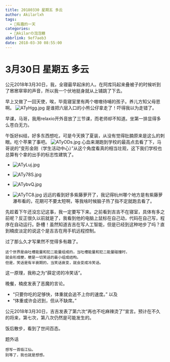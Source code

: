 ```yaml
---
title: 20180330 星期五 多云
author: Akilarlxh
tags:
  - 💖有趣的一天
categories:
  - 🍬Akilarの泡泡糖
abbrlink: 9ef7aeb3
date: 2018-03-30 08:55:00
---
```

# 3月30日 星期五 多云

公元2018年3月30日，我，全寝最早起床的人。在阿库玛起来叠被子的时候听到了窸窸窣窣的声音，所以我一个伏地挺身就从上铺跳了下去。

早上又做了一回天使，唉，毕竟寝室里有两个嗷嗷待哺的孩子。养儿方知父母恩啊。
![ATyHgg.jpg](https://s2.ax1x.com/2019/04/10/ATyHgg.jpg)
是谁把六层入口的小熊公仔拿走了！吓得我以为走错了。

早课，马哥，我用relaxio开外音放了三节课，而老师却不知道。坐第一排显得多么苍白无力。

午饭好纠结，好多东西想吃，可是今天换了夏装，从没有觉得肚腩原来是这么的刺眼。吃个苹果了事吧。
![ATyODs.jpg](https://s2.ax1x.com/2019/04/10/ATyODs.jpg)
心血来潮跑到学校的最高点去看了下，马哥说的“变形金刚（学生活动中心）”从这个角度看真的相当壮观，这下我们学校也总算有个拿的出手的标志性建筑了。

- ![ATyLuj.jpg](https://s2.ax1x.com/2019/04/10/ATyLuj.jpg)

- ![ATy78S.jpg](https://s2.ax1x.com/2019/04/10/ATy78S.jpg)

- ![ATybvQ.jpg](https://s2.ax1x.com/2019/04/10/ATybvQ.jpg)

- ![ATyTC8.jpg](https://s2.ax1x.com/2019/04/10/ATyTC8.jpg)
远远的看到好多紫藤萝开了，我记得杭州哪个地方是有紫藤萝瀑布看的，花期可不要太短啊，等我啥时候脑子热了指不定就跑去看了。

先趁着下午还没忘记这事，我一定要写下来。之前看到吉吉不在寝室，具体有多之前呢？反正很久以前就是了，我看到他的电脑上鼠标在自己动，代码在自己写，程序在自动运行。卧槽！虽然知道吉吉在写人工智能，但是已经到这种地步了吗？直到楠皮淡定的说这个是吉吉在用手机远程控制。

过了那么久才写果然不觉得多有趣了。
```
这个世界是由吐槽能量和犯二能量组成的，当吐槽能量和犯二能量碰撞时，
就会形成梗，梗是一切笑话的最小组成结构。
但是，笑话是有半衰期的，当笑话衰变，就会变成冷笑话。
```
这一原理，我称之为“薛定谔的冷笑话”。

晚餐，楠皮发表了恶魔的言论。
- “只要你吃的足够快，体重就会追不上你的速度。”
以及
- “体重或许会迟到，但从不缺席。”

公元2018年3月30日，吉吉发表了第六次“再也不吃麻辣烫了”宣言。预计在不久的将来，第七次，第八次仍然是可能发生的。

饭后散步，看到了世间百态。


题外话
```
想写一首临江仙。
别等了，我也就是想想。
```